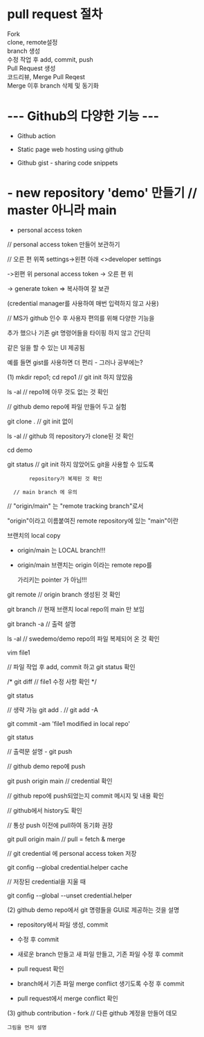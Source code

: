 # pull request 절차
Fork</br>
clone, remote설정</br>
branch 생성</br>
수정 작업 후 add, commit, push</br>
Pull Request 생성</br>
코드리뷰, Merge Pull Reqest</br>
Merge 이후 branch 삭제 및 동기화


# --- Github의 다양한 기능 ---

- Github action

- Static page web hosting using github

- Github gist - sharing code snippets </br>                     



#  - new repository 'demo' 만들기  // master 아니라 main

   - personal access token

// personal access token 만들어 보관하기

// 오른 편 위쪽 settings->왼편 아래 <>developer settings

   ->왼편 위 personal access token -> 오른 편 위

   -> generate token => 복사하여 잘 보관

   (credential manager를 사용하여 매번 입력하지 않고 사용)

// MS가 github 인수 후 사용자 편의를 위해 다양한 기능을

   추가 했으나 기존 git 명령어들을 타이핑 하지 않고 간단히

   같은 일을 할 수 있는 UI 제공됨

   예를 들면 gist를 사용하면 더 편리 - 그러나 공부에는?

 

(1) mkdir repo1; cd repo1  // git init 하지 않았음

ls -al // repo1에 아무 것도 없는 것 확인

// github demo repo에 파일 만들어 두고 실험

git clone <github repo url> . // git init 없이

ls -al // github 의 repository가 clone된 것 확인

cd demo

git status // git init 하지 않았어도 git을 사용할 수 있도록

           repository가 복제된 것 확인

      // main branch 에 유의

// "origin/main" 는 "remote tracking branch"로서

 "origin"이라고 이름붙여진 remote repository에 있는 "main"이란

 브랜치의 local copy

 
  - origin/main 는 LOCAL branch!!!

  - origin/main 브랜치는 origin 이라는 remote repo를

    가리키는 pointer 가 아님!!!

git remote // origin branch 생성된 것 확인

git branch  // 현재 브랜치 local repo의 main 만 보임

git branch -a // 출력 설명

ls -al // swedemo/demo repo의 파일 복제되어 온 것 확인

 

vim file1

// 파일 작업 후 add, commit 하고 git status 확인

/* git diff // file1 수정 사항 확인 */

git status

 // 생략 가능  git add . // git add -A

git commit -am 'file1 modified in local repo'

git status

// 출력문 설명 - git push

// github demo repo에 push

git push origin main // credential 확인

// github repo에 push되었는지 commit 메시지 및 내용 확인

// github에서 history도 확인

 

// 통상 push 이전에 pull하여 동기화 권장

git pull origin main // pull = fetch & merge

 

// git credential 에 personal access token 저장

 
git config --global credential.helper cache

// 저장된 credential을 지울 때

git config --global --unset credential.helper

 

 

 

(2) github demo repo에서 git 명령들을 GUI로 제공하는 것을 설명

- repository에서 파일 생성, commit

- 수정 후 commit

- 새로운 branch 만들고 새 파일 만들고, 기존 파일 수정 후 commit

- pull request 확인

- branch에서 기존 파일 merge conflict 생기도록 수정 후 commit

- pull request에서 merge conflict 확인

 

(3) github contribution - fork // 다른 github 계정을 만들어 데모

    그림을 먼저 설명

 

 

 

